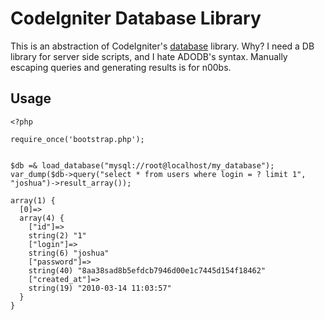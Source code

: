 CodeIgniter Database Library
===
This is an abstraction of CodeIgniter's [database](http://codeigniter.com/user_guide/database/index.html) library.
Why? I need a DB library for server side scripts, and I hate ADODB's syntax.
Manually escaping queries and generating results is for n00bs.

Usage
---

    <?php

    require_once('bootstrap.php');


    $db =& load_database("mysql://root@localhost/my_database");
    var_dump($db->query("select * from users where login = ? limit 1", "joshua")->result_array());

    array(1) {
      [0]=>
      array(4) {
        ["id"]=>
        string(2) "1"
        ["login"]=>
        string(6) "joshua"
        ["password"]=>
        string(40) "8aa38sad8b5efdcb7946d00e1c7445d154f18462"
        ["created_at"]=>
        string(19) "2010-03-14 11:03:57"
      }
    }

